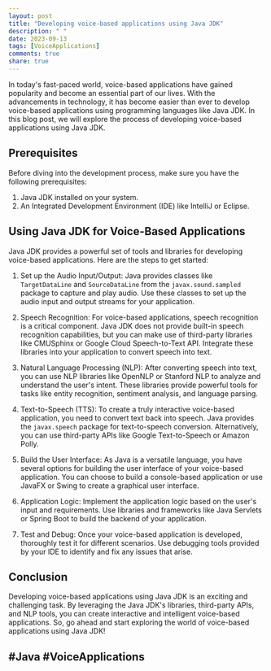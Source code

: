```yaml
---
layout: post
title: "Developing voice-based applications using Java JDK"
description: " "
date: 2023-09-13
tags: [VoiceApplications]
comments: true
share: true
---
```


In today's fast-paced world, voice-based applications have gained popularity and become an essential part of our lives. With the advancements in technology, it has become easier than ever to develop voice-based applications using programming languages like Java JDK. In this blog post, we will explore the process of developing voice-based applications using Java JDK.

## Prerequisites
Before diving into the development process, make sure you have the following prerequisites:

1. Java JDK installed on your system.
2. An Integrated Development Environment (IDE) like IntelliJ or Eclipse.

## Using Java JDK for Voice-Based Applications
Java JDK provides a powerful set of tools and libraries for developing voice-based applications. Here are the steps to get started:

1. Set up the Audio Input/Output: Java provides classes like `TargetDataLine` and `SourceDataLine` from the `javax.sound.sampled` package to capture and play audio. Use these classes to set up the audio input and output streams for your application.

2. Speech Recognition: For voice-based applications, speech recognition is a critical component. Java JDK does not provide built-in speech recognition capabilities, but you can make use of third-party libraries like CMUSphinx or Google Cloud Speech-to-Text API. Integrate these libraries into your application to convert speech into text.

3. Natural Language Processing (NLP): After converting speech into text, you can use NLP libraries like OpenNLP or Stanford NLP to analyze and understand the user's intent. These libraries provide powerful tools for tasks like entity recognition, sentiment analysis, and language parsing.

4. Text-to-Speech (TTS): To create a truly interactive voice-based application, you need to convert text back into speech. Java provides the `javax.speech` package for text-to-speech conversion. Alternatively, you can use third-party APIs like Google Text-to-Speech or Amazon Polly.

5. Build the User Interface: As Java is a versatile language, you have several options for building the user interface of your voice-based application. You can choose to build a console-based application or use JavaFX or Swing to create a graphical user interface.

6. Application Logic: Implement the application logic based on the user's input and requirements. Use libraries and frameworks like Java Servlets or Spring Boot to build the backend of your application.

7. Test and Debug: Once your voice-based application is developed, thoroughly test it for different scenarios. Use debugging tools provided by your IDE to identify and fix any issues that arise.

## Conclusion
Developing voice-based applications using Java JDK is an exciting and challenging task. By leveraging the Java JDK's libraries, third-party APIs, and NLP tools, you can create interactive and intelligent voice-based applications. So, go ahead and start exploring the world of voice-based applications using Java JDK!

## #Java #VoiceApplications